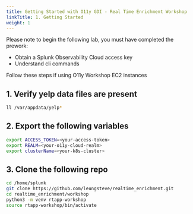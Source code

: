 ```yaml
---
title: Getting Started with O11y GDI - Real Time Enrichment Workshop
linkTitle: 1. Getting Started
weight: 1
---
```


Please note to begin the following lab, you must have completed the prework:

- Obtain a Splunk Observability Cloud access key
- Understand cli commands

Follow these steps if using O11y Workshop EC2 instances

## 1. Verify yelp data files are present

``` bash
ll /var/appdata/yelp*
```

## 2. Export the following variables

``` bash
export ACCESS_TOKEN=<your-access-token>
export REALM=<your-o11y-cloud-realm>
export clusterName=<your-k8s-cluster>
```

## 3. Clone the following repo

``` bash
cd /home/splunk 
git clone https://github.com/leungsteve/realtime_enrichment.git 
cd realtime_enrichment/workshop 
python3 -m venv rtapp-workshop 
source rtapp-workshop/bin/activate
```
